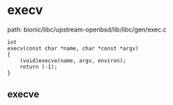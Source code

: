execv
========================================

path: bionic/libc/upstream-openbsd/lib/libc/gen/exec.c
```
int
execv(const char *name, char *const *argv)
{
    (void)execve(name, argv, environ);
    return (-1);
}
```

execve
----------------------------------------
